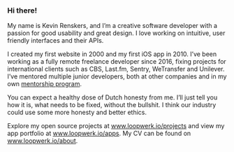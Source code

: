 ### Hi there!

My name is Kevin Renskers, and I’m a creative software developer with a passion for good usability and great design. I love working on intuitive, user friendly interfaces and their APIs.

I created my first website in 2000 and my first iOS app in 2010. I’ve been working as a fully remote freelance developer since 2016, fixing projects for international clients such as CBS, Last.fm, Sentry, WeTransfer and Unilever. I’ve mentored multiple junior developers, both at other companies and in my own [mentorship program](https://www.loopwerk.io/mentor/).

You can expect a healthy dose of Dutch honesty from me. I’ll just tell you how it is, what needs to be fixed, without the bullshit. I think our industry could use some more honesty and better ethics.

Explore my open source projects at www.loopwerk.io/projects and view my app portfolio at www.loopwerk.io/apps. My CV can be found on www.loopwerk.io/about.
